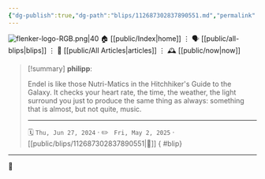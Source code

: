 ```yaml
---
{"dg-publish":true,"dg-path":"blips/112687302837890551.md","permalink":"/blips/112687302837890551/","title":"philipp on mastodon @ 2024-06-27"}
---
```



<div class="transclusion internal-embed is-loaded"><div class="markdown-embed">




![flenker-logo-RGB.png|40](/img/user/attachments/flenker-logo-RGB.png)
🏠 [[public/Index\|home]]  ⋮ 🗣️ [[public/all-blips\|blips]] ⋮  📝 [[public/All Articles\|articles]]  ⋮ 🕰️ [[public/now\|now]]


</div></div>


> [!summary] **philipp**:
>
> Endel is like those Nutri-Matics in the Hitchhiker's Guide to the Galaxy. It checks your heart rate, the time, the weather, the light surround you just to produce the same thing as always: something that is almost, but not quite, music.
> - - -
>
> 🗓️ <code>Thu, Jun 27, 2024</code>  · ✏️ <code> Fri, May 2, 2025</code>  · [[public/blips/112687302837890551\|🔗]]
{ #blip}


- - -

 👾
